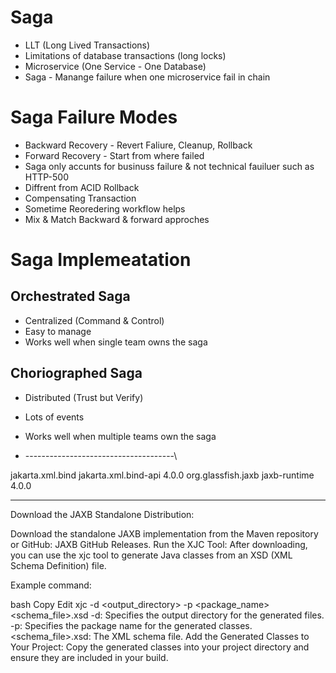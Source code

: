 # Saga

- LLT (Long Lived Transactions)
- Limitations of database transactions (long locks)
- Microservice (One Service - One Database)
- Saga - Manange failure when one microservice fail in chain

# Saga Failure Modes

- Backward Recovery - Revert Faliure, Cleanup, Rollback
- Forward Recovery - Start from where failed
- Saga only accunts for businuss failure & not technical fauiluer such as HTTP-500
- Diffrent from ACID Rollback
- Compensating Transaction
- Sometime Reoredering workflow helps
- Mix & Match Backward & forward approches

# Saga Implemeatation

## Orchestrated Saga
- Centralized (Command & Control)
- Easy to manage
- Works well when single team owns the saga

## Choriographed Saga
- Distributed (Trust but Verify)
- Lots of events
- Works well when multiple teams own the saga

- -------------------------------------\\


<dependencies>
    <dependency>
        <groupId>jakarta.xml.bind</groupId>
        <artifactId>jakarta.xml.bind-api</artifactId>
        <version>4.0.0</version> <!-- Use the latest version -->
    </dependency>
    <dependency>
        <groupId>org.glassfish.jaxb</groupId>
        <artifactId>jaxb-runtime</artifactId>
        <version>4.0.0</version> <!-- Use the latest version -->
    </dependency>
</dependencies>

-------------------------

Download the JAXB Standalone Distribution:

Download the standalone JAXB implementation from the Maven repository or GitHub: JAXB GitHub Releases.
Run the XJC Tool: After downloading, you can use the xjc tool to generate Java classes from an XSD (XML Schema Definition) file.

Example command:

bash
Copy
Edit
xjc -d <output_directory> -p <package_name> <schema_file>.xsd
-d: Specifies the output directory for the generated files.
-p: Specifies the package name for the generated classes.
<schema_file>.xsd: The XML schema file.
Add the Generated Classes to Your Project: Copy the generated classes into your project directory and ensure they are included in your build.


